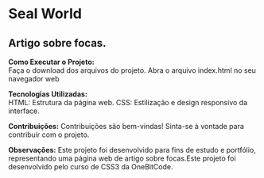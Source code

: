  <h1>Seal World</h1> 
 
 <h2>Artigo sobre focas.</h2>

<strong>Como Executar o Projeto:</strong><br>
Faça o download dos arquivos do projeto.
Abra o arquivo index.html no seu navegador web

<strong>Tecnologias Utilizadas:</strong><br>
HTML: Estrutura da página web.
CSS: Estilização e design responsivo da interface.

<strong>Contribuições:</strong>
Contribuições são bem-vindas! Sinta-se à vontade para contribuir com o projeto.

<strong>Observações:</strong>
Este projeto foi desenvolvido para fins de estudo e portfólio, representando uma página web de artigo sobre focas.Este projeto foi desenvolvido pelo curso de CSS3 da OneBitCode.
